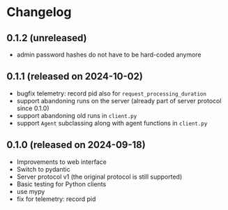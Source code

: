 # Changelog

## 0.1.2 (unreleased)
* admin password hashes do not have to be hard-coded anymore

## 0.1.1 (released on 2024-10-02)
* bugfix telemetry: record pid also for `request_processing_duration`
* support abandoning runs on the server (already part of server protocol since 0.1.0)
* support abandoning old runs in `client.py`
* support `Agent` subclassing along with agent functions in `client.py`


## 0.1.0 (released on 2024-09-18)
* Improvements to web interface
* Switch to pydantic
* Server protocol v1 (the original protocol is still supported)
* Basic testing for Python clients
* use mypy
* fix for telemetry: record pid
